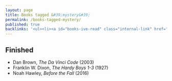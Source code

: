 ```yaml
---
layout: page
title: Books tagged &#39;mystery&#39;
permalink: /books-tagged-mystery/
published: true
backlinks: '<ul><li><a id="books-ive-read" class="internal-link" href="/books-ive-read/">Books I&#39;ve read</a></li></ul>'
---
```




## Finished 
* Dan Brown, _The Da Vinci Code_ (2003) 
* Franklin W. Dixon, _The Hardy Boys 1-3_ (1927) 
* Noah Hawley, _Before the Fall_ (2016) 
